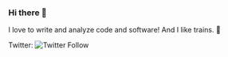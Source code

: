 ### Hi there 👋

I love to write and analyze code and software! And I like trains. 🚂

Twitter: ![Twitter Follow](https://img.shields.io/twitter/follow/autinerd?style=social)

<!--
**autinerd/autinerd** is a ✨ _special_ ✨ repository because its `README.md` (this file) appears on your GitHub profile.

Here are some ideas to get you started:

- 🔭 I’m currently working on ...
- 🌱 I’m currently learning ...
- 👯 I’m looking to collaborate on ...
- 🤔 I’m looking for help with ...
- 💬 Ask me about ...
- 📫 How to reach me: ...
- 😄 Pronouns: ...
- ⚡ Fun fact: ...
-->
